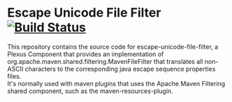 # Escape Unicode File Filter [![Build Status](https://travis-ci.org/polagoab/escape-unicode-file-filter.svg?branch=master)](https://travis-ci.org/polagoab/escape-unicode-file-filter)

This repository contains the source code for escape-unicode-file-filter, 
a Plexus Component that provides an implementation of 
org.apache.maven.shared.filtering.MavenFileFilter that translates all non-ASCII
characters to the corresponding java escape sequence properties files.   
It's normally used with maven plugins that uses the Apache Maven Filtering
shared component, such as the maven-resources-plugin. 
